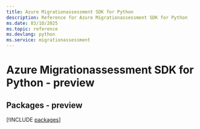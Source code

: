 ```yaml
---
title: Azure Migrationassessment SDK for Python
description: Reference for Azure Migrationassessment SDK for Python
ms.date: 03/10/2025
ms.topic: reference
ms.devlang: python
ms.service: migrationassessment
---
```

# Azure Migrationassessment SDK for Python - preview
## Packages - preview
[!INCLUDE [packages](migrationassessment-index.md)]